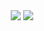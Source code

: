 <p align="center">
  <img align="center" src="https://github-readme-stats.vercel.app/api?username=fjpolo&show_icons=true&icon_color=blue&hide_border=true"/>
  <img align="center" src="https://github-readme-stats.vercel.app/api/top-langs/?username=fjpolo&layout=compact&hide_border=true&langs_count=10"/>
</p>
